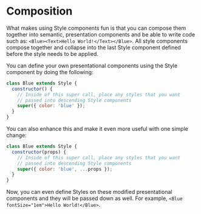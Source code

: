 # Composition

What makes using Style components fun is that you can compose them together into semantic, presentation components and be able to write code such as: `<Blue><Text>Hello World!</Text></Blue>`. All style components compose together and collapse into the last Style component defined before the style needs to be applied.

You can define your own presentational components using the Style component by doing the following:

```js
class Blue extends Style {
  constructor() {
    // Inside of this super call, place any styles that you want
    // passed into descending Style components
    super({ color: 'blue' });
  }
}
```

You can also enhance this and make it even more useful with one simple change:

```js
class Blue extends Style {
  constructor(props) {
    // Inside of this super call, place any styles that you want
    // passed into descending Style components
    super({ color: 'blue', ...props });
  }
}
```

Now, you can even define Styles on these modified presentational components and they will be passed down as well. For example, `<Blue fontSize="1em">Hello World!</Blue>`.
